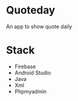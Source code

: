 # Quoteday
 An app to show quote daily

# Stack 

- Firebase
- Android Studio
- Java
- Xml
- Phpmyadmin
